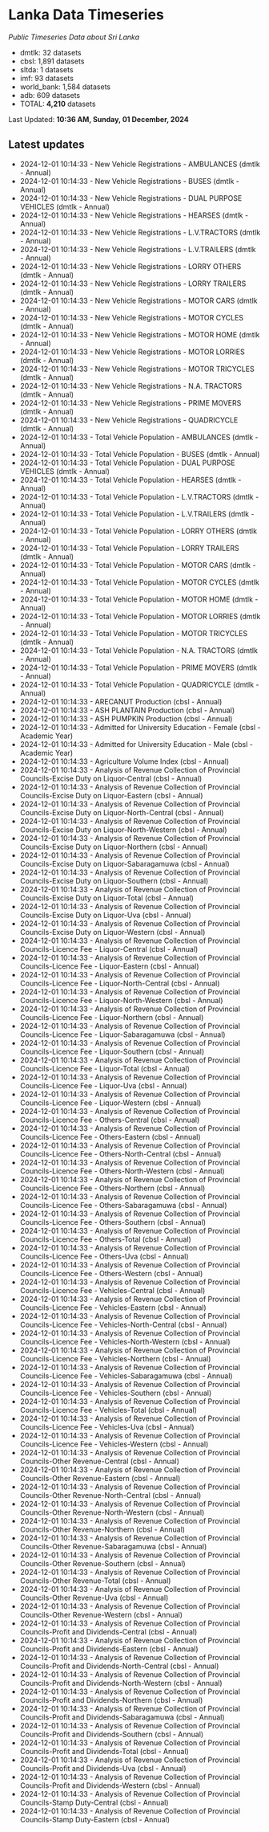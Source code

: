 # Lanka Data Timeseries
*Public Timeseries Data about Sri Lanka*

* dmtlk: 32 datasets
* cbsl: 1,891 datasets
* sltda: 1 datasets
* imf: 93 datasets
* world_bank: 1,584 datasets
* adb: 609 datasets
* TOTAL: **4,210** datasets

Last Updated: **10:36 AM, Sunday, 01 December, 2024**

## Latest updates

* 2024-12-01 10:14:33 - New Vehicle Registrations - AMBULANCES (dmtlk - Annual)
* 2024-12-01 10:14:33 - New Vehicle Registrations - BUSES (dmtlk - Annual)
* 2024-12-01 10:14:33 - New Vehicle Registrations - DUAL PURPOSE VEHICLES (dmtlk - Annual)
* 2024-12-01 10:14:33 - New Vehicle Registrations - HEARSES (dmtlk - Annual)
* 2024-12-01 10:14:33 - New Vehicle Registrations - L.V.TRACTORS (dmtlk - Annual)
* 2024-12-01 10:14:33 - New Vehicle Registrations - L.V.TRAILERS (dmtlk - Annual)
* 2024-12-01 10:14:33 - New Vehicle Registrations - LORRY OTHERS (dmtlk - Annual)
* 2024-12-01 10:14:33 - New Vehicle Registrations - LORRY TRAILERS (dmtlk - Annual)
* 2024-12-01 10:14:33 - New Vehicle Registrations - MOTOR CARS (dmtlk - Annual)
* 2024-12-01 10:14:33 - New Vehicle Registrations - MOTOR CYCLES (dmtlk - Annual)
* 2024-12-01 10:14:33 - New Vehicle Registrations - MOTOR HOME (dmtlk - Annual)
* 2024-12-01 10:14:33 - New Vehicle Registrations - MOTOR LORRIES (dmtlk - Annual)
* 2024-12-01 10:14:33 - New Vehicle Registrations - MOTOR TRICYCLES (dmtlk - Annual)
* 2024-12-01 10:14:33 - New Vehicle Registrations - N.A. TRACTORS (dmtlk - Annual)
* 2024-12-01 10:14:33 - New Vehicle Registrations - PRIME MOVERS (dmtlk - Annual)
* 2024-12-01 10:14:33 - New Vehicle Registrations - QUADRICYCLE (dmtlk - Annual)
* 2024-12-01 10:14:33 - Total Vehicle Population - AMBULANCES (dmtlk - Annual)
* 2024-12-01 10:14:33 - Total Vehicle Population - BUSES (dmtlk - Annual)
* 2024-12-01 10:14:33 - Total Vehicle Population - DUAL PURPOSE VEHICLES (dmtlk - Annual)
* 2024-12-01 10:14:33 - Total Vehicle Population - HEARSES (dmtlk - Annual)
* 2024-12-01 10:14:33 - Total Vehicle Population - L.V.TRACTORS (dmtlk - Annual)
* 2024-12-01 10:14:33 - Total Vehicle Population - L.V.TRAILERS (dmtlk - Annual)
* 2024-12-01 10:14:33 - Total Vehicle Population - LORRY OTHERS (dmtlk - Annual)
* 2024-12-01 10:14:33 - Total Vehicle Population - LORRY TRAILERS (dmtlk - Annual)
* 2024-12-01 10:14:33 - Total Vehicle Population - MOTOR CARS (dmtlk - Annual)
* 2024-12-01 10:14:33 - Total Vehicle Population - MOTOR CYCLES (dmtlk - Annual)
* 2024-12-01 10:14:33 - Total Vehicle Population - MOTOR HOME (dmtlk - Annual)
* 2024-12-01 10:14:33 - Total Vehicle Population - MOTOR LORRIES (dmtlk - Annual)
* 2024-12-01 10:14:33 - Total Vehicle Population - MOTOR TRICYCLES (dmtlk - Annual)
* 2024-12-01 10:14:33 - Total Vehicle Population - N.A. TRACTORS (dmtlk - Annual)
* 2024-12-01 10:14:33 - Total Vehicle Population - PRIME MOVERS (dmtlk - Annual)
* 2024-12-01 10:14:33 - Total Vehicle Population - QUADRICYCLE (dmtlk - Annual)
* 2024-12-01 10:14:33 - ARECANUT Production (cbsl - Annual)
* 2024-12-01 10:14:33 - ASH PLANTAIN Production (cbsl - Annual)
* 2024-12-01 10:14:33 - ASH PUMPKIN Production (cbsl - Annual)
* 2024-12-01 10:14:33 - Admitted for University Education - Female (cbsl - Academic Year)
* 2024-12-01 10:14:33 - Admitted for University Education - Male (cbsl - Academic Year)
* 2024-12-01 10:14:33 - Agriculture Volume Index (cbsl - Annual)
* 2024-12-01 10:14:33 - Analysis of Revenue Collection of Provincial Councils-Excise Duty on Liquor-Central (cbsl - Annual)
* 2024-12-01 10:14:33 - Analysis of Revenue Collection of Provincial Councils-Excise Duty on Liquor-Eastern (cbsl - Annual)
* 2024-12-01 10:14:33 - Analysis of Revenue Collection of Provincial Councils-Excise Duty on Liquor-North-Central (cbsl - Annual)
* 2024-12-01 10:14:33 - Analysis of Revenue Collection of Provincial Councils-Excise Duty on Liquor-North-Western (cbsl - Annual)
* 2024-12-01 10:14:33 - Analysis of Revenue Collection of Provincial Councils-Excise Duty on Liquor-Northern (cbsl - Annual)
* 2024-12-01 10:14:33 - Analysis of Revenue Collection of Provincial Councils-Excise Duty on Liquor-Sabaragamuwa (cbsl - Annual)
* 2024-12-01 10:14:33 - Analysis of Revenue Collection of Provincial Councils-Excise Duty on Liquor-Southern (cbsl - Annual)
* 2024-12-01 10:14:33 - Analysis of Revenue Collection of Provincial Councils-Excise Duty on Liquor-Total (cbsl - Annual)
* 2024-12-01 10:14:33 - Analysis of Revenue Collection of Provincial Councils-Excise Duty on Liquor-Uva (cbsl - Annual)
* 2024-12-01 10:14:33 - Analysis of Revenue Collection of Provincial Councils-Excise Duty on Liquor-Western (cbsl - Annual)
* 2024-12-01 10:14:33 - Analysis of Revenue Collection of Provincial Councils-Licence Fee - Liquor-Central (cbsl - Annual)
* 2024-12-01 10:14:33 - Analysis of Revenue Collection of Provincial Councils-Licence Fee - Liquor-Eastern (cbsl - Annual)
* 2024-12-01 10:14:33 - Analysis of Revenue Collection of Provincial Councils-Licence Fee - Liquor-North-Central (cbsl - Annual)
* 2024-12-01 10:14:33 - Analysis of Revenue Collection of Provincial Councils-Licence Fee - Liquor-North-Western (cbsl - Annual)
* 2024-12-01 10:14:33 - Analysis of Revenue Collection of Provincial Councils-Licence Fee - Liquor-Northern (cbsl - Annual)
* 2024-12-01 10:14:33 - Analysis of Revenue Collection of Provincial Councils-Licence Fee - Liquor-Sabaragamuwa (cbsl - Annual)
* 2024-12-01 10:14:33 - Analysis of Revenue Collection of Provincial Councils-Licence Fee - Liquor-Southern (cbsl - Annual)
* 2024-12-01 10:14:33 - Analysis of Revenue Collection of Provincial Councils-Licence Fee - Liquor-Total (cbsl - Annual)
* 2024-12-01 10:14:33 - Analysis of Revenue Collection of Provincial Councils-Licence Fee - Liquor-Uva (cbsl - Annual)
* 2024-12-01 10:14:33 - Analysis of Revenue Collection of Provincial Councils-Licence Fee - Liquor-Western (cbsl - Annual)
* 2024-12-01 10:14:33 - Analysis of Revenue Collection of Provincial Councils-Licence Fee - Others-Central (cbsl - Annual)
* 2024-12-01 10:14:33 - Analysis of Revenue Collection of Provincial Councils-Licence Fee - Others-Eastern (cbsl - Annual)
* 2024-12-01 10:14:33 - Analysis of Revenue Collection of Provincial Councils-Licence Fee - Others-North-Central (cbsl - Annual)
* 2024-12-01 10:14:33 - Analysis of Revenue Collection of Provincial Councils-Licence Fee - Others-North-Western (cbsl - Annual)
* 2024-12-01 10:14:33 - Analysis of Revenue Collection of Provincial Councils-Licence Fee - Others-Northern (cbsl - Annual)
* 2024-12-01 10:14:33 - Analysis of Revenue Collection of Provincial Councils-Licence Fee - Others-Sabaragamuwa (cbsl - Annual)
* 2024-12-01 10:14:33 - Analysis of Revenue Collection of Provincial Councils-Licence Fee - Others-Southern (cbsl - Annual)
* 2024-12-01 10:14:33 - Analysis of Revenue Collection of Provincial Councils-Licence Fee - Others-Total (cbsl - Annual)
* 2024-12-01 10:14:33 - Analysis of Revenue Collection of Provincial Councils-Licence Fee - Others-Uva (cbsl - Annual)
* 2024-12-01 10:14:33 - Analysis of Revenue Collection of Provincial Councils-Licence Fee - Others-Western (cbsl - Annual)
* 2024-12-01 10:14:33 - Analysis of Revenue Collection of Provincial Councils-Licence Fee - Vehicles-Central (cbsl - Annual)
* 2024-12-01 10:14:33 - Analysis of Revenue Collection of Provincial Councils-Licence Fee - Vehicles-Eastern (cbsl - Annual)
* 2024-12-01 10:14:33 - Analysis of Revenue Collection of Provincial Councils-Licence Fee - Vehicles-North-Central (cbsl - Annual)
* 2024-12-01 10:14:33 - Analysis of Revenue Collection of Provincial Councils-Licence Fee - Vehicles-North-Western (cbsl - Annual)
* 2024-12-01 10:14:33 - Analysis of Revenue Collection of Provincial Councils-Licence Fee - Vehicles-Northern (cbsl - Annual)
* 2024-12-01 10:14:33 - Analysis of Revenue Collection of Provincial Councils-Licence Fee - Vehicles-Sabaragamuwa (cbsl - Annual)
* 2024-12-01 10:14:33 - Analysis of Revenue Collection of Provincial Councils-Licence Fee - Vehicles-Southern (cbsl - Annual)
* 2024-12-01 10:14:33 - Analysis of Revenue Collection of Provincial Councils-Licence Fee - Vehicles-Total (cbsl - Annual)
* 2024-12-01 10:14:33 - Analysis of Revenue Collection of Provincial Councils-Licence Fee - Vehicles-Uva (cbsl - Annual)
* 2024-12-01 10:14:33 - Analysis of Revenue Collection of Provincial Councils-Licence Fee - Vehicles-Western (cbsl - Annual)
* 2024-12-01 10:14:33 - Analysis of Revenue Collection of Provincial Councils-Other Revenue-Central (cbsl - Annual)
* 2024-12-01 10:14:33 - Analysis of Revenue Collection of Provincial Councils-Other Revenue-Eastern (cbsl - Annual)
* 2024-12-01 10:14:33 - Analysis of Revenue Collection of Provincial Councils-Other Revenue-North-Central (cbsl - Annual)
* 2024-12-01 10:14:33 - Analysis of Revenue Collection of Provincial Councils-Other Revenue-North-Western (cbsl - Annual)
* 2024-12-01 10:14:33 - Analysis of Revenue Collection of Provincial Councils-Other Revenue-Northern (cbsl - Annual)
* 2024-12-01 10:14:33 - Analysis of Revenue Collection of Provincial Councils-Other Revenue-Sabaragamuwa (cbsl - Annual)
* 2024-12-01 10:14:33 - Analysis of Revenue Collection of Provincial Councils-Other Revenue-Southern (cbsl - Annual)
* 2024-12-01 10:14:33 - Analysis of Revenue Collection of Provincial Councils-Other Revenue-Total (cbsl - Annual)
* 2024-12-01 10:14:33 - Analysis of Revenue Collection of Provincial Councils-Other Revenue-Uva (cbsl - Annual)
* 2024-12-01 10:14:33 - Analysis of Revenue Collection of Provincial Councils-Other Revenue-Western (cbsl - Annual)
* 2024-12-01 10:14:33 - Analysis of Revenue Collection of Provincial Councils-Profit and Dividends-Central (cbsl - Annual)
* 2024-12-01 10:14:33 - Analysis of Revenue Collection of Provincial Councils-Profit and Dividends-Eastern (cbsl - Annual)
* 2024-12-01 10:14:33 - Analysis of Revenue Collection of Provincial Councils-Profit and Dividends-North-Central (cbsl - Annual)
* 2024-12-01 10:14:33 - Analysis of Revenue Collection of Provincial Councils-Profit and Dividends-North-Western (cbsl - Annual)
* 2024-12-01 10:14:33 - Analysis of Revenue Collection of Provincial Councils-Profit and Dividends-Northern (cbsl - Annual)
* 2024-12-01 10:14:33 - Analysis of Revenue Collection of Provincial Councils-Profit and Dividends-Sabaragamuwa (cbsl - Annual)
* 2024-12-01 10:14:33 - Analysis of Revenue Collection of Provincial Councils-Profit and Dividends-Southern (cbsl - Annual)
* 2024-12-01 10:14:33 - Analysis of Revenue Collection of Provincial Councils-Profit and Dividends-Total (cbsl - Annual)
* 2024-12-01 10:14:33 - Analysis of Revenue Collection of Provincial Councils-Profit and Dividends-Uva (cbsl - Annual)
* 2024-12-01 10:14:33 - Analysis of Revenue Collection of Provincial Councils-Profit and Dividends-Western (cbsl - Annual)
* 2024-12-01 10:14:33 - Analysis of Revenue Collection of Provincial Councils-Stamp Duty-Central (cbsl - Annual)
* 2024-12-01 10:14:33 - Analysis of Revenue Collection of Provincial Councils-Stamp Duty-Eastern (cbsl - Annual)